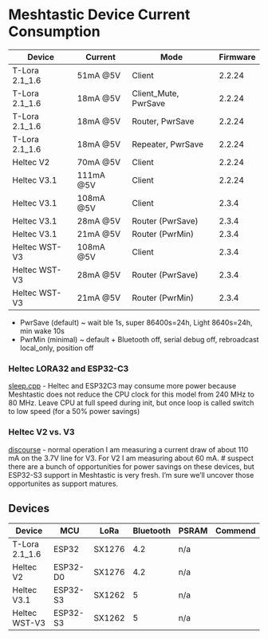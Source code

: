 # Meshtastic Device Current Consumption

| Device | Current | Mode | Firmware |
|--------|---------|------|----------|
| T-Lora 2.1_1.6 | 51mA @5V | Client | 2.2.24 |
| T-Lora 2.1_1.6 | 18mA @5V | Client_Mute, PwrSave | 2.2.24 |
| T-Lora 2.1_1.6 | 18mA @5V | Router, PwrSave | 2.2.24 |
| T-Lora 2.1_1.6 | 18mA @5V | Repeater, PwrSave | 2.2.24 |
| Heltec V2 | 70mA @5V | Client | 2.2.24 |
| Heltec V3.1 | 111mA @5V | Client | 2.2.24 |
| Heltec V3.1 | 108mA @5V | Client | 2.3.4 |
| Heltec V3.1 | 28mA @5V | Router (PwrSave) | 2.3.4 |
| Heltec V3.1 | 21mA @5V | Router (PwrMin) | 2.3.4 |
| Heltec WST-V3 | 108mA @5V | Client | 2.3.4 |
| Heltec WST-V3 | 28mA @5V | Router (PwrSave) | 2.3.4 |
| Heltec WST-V3 | 21mA @5V | Router (PwrMin) | 2.3.4 |

* PwrSave (default) ~ wait ble 1s, super 86400s=24h, Light 8640s=24h, min wake 10s
* PwrMin (minimal) ~ default + Bluetooth off, serial debug off, rebroadcast local_only, position off

### Heltec LORA32 and ESP32-C3

[sleep.cpp](https://github.com/meshtastic/firmware/blob/250cf16bf8793aefed95b9cedb9c20b2f2e7a2a7/src/sleep.cpp#L78) - Heltec and ESP32C3 may consume more power because Meshtastic does not reduce the CPU clock for this model from 240 MHz to 80 MHz. Leave CPU at full speed during init, but once loop is called switch to low speed (for a 50% power savings)

### Heltec V2 vs. V3

[discourse](https://meshtastic.discourse.group/t/heltec-wifi-lora-32-v3-is-out-will-it-be-supported/6596/12) - normal operation I am measuring a current draw of about 110 mA on the 3.7V line for V3.
For V2 I am measuring about 60 mA. # suspect there are a bunch of opportunities for power savings on these devices, but ESP32-S3 support in Meshtastic is very fresh. I’m sure we’ll uncover those opportunites as support matures.

## Devices

| Device | MCU | LoRa | Bluetooth | PSRAM | Commend |
|--------|-----|------|-----------|-------|---------|
| T-Lora 2.1_1.6 | ESP32 | SX1276 | 4.2 | n/a | |
| Heltec V2 | ESP32-D0 | SX1276 | 4.2 | n/a | |
| Heltec V3.1 | ESP32-S3 | SX1262 | 5 | n/a | |
| Heltec WST-V3 | ESP32-S3 | SX1262 | 5 | n/a | |


